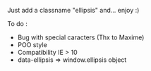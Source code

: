 Just add a classname "ellipsis" and... enjoy :)

To do :
 - Bug with special caracters (Thx to Maxime)
 - POO style
 - Compatibility IE > 10
 - data-ellipsis => window.ellipsis object